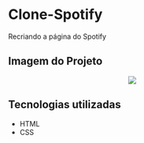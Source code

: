 # Clone-Spotify
Recriando a página do Spotify

 ## Imagem do Projeto
 
 <div align="center">    
  <img src="https://user-images.githubusercontent.com/86697578/163076358-4a799c3a-0910-42d7-8deb-43933cda18f3.png" />    
 </div>   

## Tecnologias utilizadas

* HTML
* CSS
